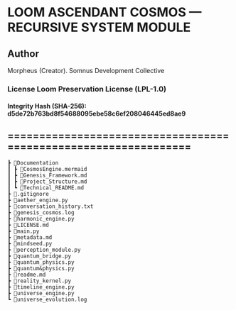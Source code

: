 # LOOM ASCENDANT COSMOS — RECURSIVE SYSTEM MODULE

## Author

 Morpheus (Creator). Somnus
 Development Collective

### License Loom Preservation License (LPL-1.0)

#### Integrity Hash (SHA-256): d5de72b763bd8f54688095ebe58c6ef208046445ed8ae9

## ================================================================

```
┣ 📂Documentation
┃ ┣ 📜CosmosEngine.mermaid
┃ ┣ 📜Genesis_Framework.md
┃ ┣ 📜Project_Structure.md
┃ ┗ 📜Technical_README.md
┣ 📜.gitignore
┣ 📜aether_engine.py
┣ 📜conversation_history.txt
┣ 📜genesis_cosmos.log
┣ 📜harmonic_engine.py
┣ 📜LICENSE.md
┣ 📜main.py
┣ 📜metadata.md
┣ 📜mindseed.py
┣ 📜perception_module.py
┣ 📜quantum_bridge.py
┣ 📜quantum_physics.py
┣ 📜quantum&physics.py
┣ 📜readme.md
┣ 📜reality_kernel.py
┣ 📜timeline_engine.py
┣ 📜universe_engine.py
┗ 📜universe_evolution.log
```
